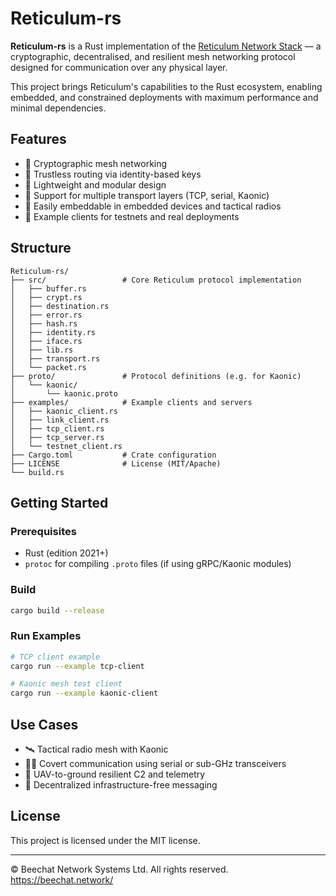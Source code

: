 
# Reticulum-rs

**Reticulum-rs** is a Rust implementation of the [Reticulum Network Stack](https://reticulum.network/) — a cryptographic, decentralised, and resilient mesh networking protocol designed for communication over any physical layer.

This project brings Reticulum's capabilities to the Rust ecosystem, enabling embedded, and constrained deployments with maximum performance and minimal dependencies.

## Features

- 📡 Cryptographic mesh networking
- 🔐 Trustless routing via identity-based keys
- 📁 Lightweight and modular design
- 🧱 Support for multiple transport layers (TCP, serial, Kaonic)
- 🔌 Easily embeddable in embedded devices and tactical radios
- 🧪 Example clients for testnets and real deployments

## Structure


```
Reticulum-rs/
├── src/                 # Core Reticulum protocol implementation
│   ├── buffer.rs
│   ├── crypt.rs
│   ├── destination.rs
│   ├── error.rs
│   ├── hash.rs
│   ├── identity.rs
│   ├── iface.rs
│   ├── lib.rs
│   ├── transport.rs
│   └── packet.rs
├── proto/               # Protocol definitions (e.g. for Kaonic)
│   └── kaonic/
│       └── kaonic.proto
├── examples/            # Example clients and servers
│   ├── kaonic_client.rs
│   ├── link_client.rs
│   ├── tcp_client.rs
│   ├── tcp_server.rs
│   └── testnet_client.rs
├── Cargo.toml           # Crate configuration
├── LICENSE              # License (MIT/Apache)
└── build.rs             
````
## Getting Started

### Prerequisites

* Rust (edition 2021+)
* `protoc` for compiling `.proto` files (if using gRPC/Kaonic modules)

### Build

```bash
cargo build --release
```

### Run Examples

```bash
# TCP client example
cargo run --example tcp-client

# Kaonic mesh test client
cargo run --example kaonic-client
```

## Use Cases

* 🛰 Tactical radio mesh with Kaonic
* 🕵️‍♂️ Covert communication using serial or sub-GHz transceivers
* 🚁 UAV-to-ground resilient C2 and telemetry
* 🧱 Decentralized infrastructure-free messaging

## License

This project is licensed under the MIT license.

---

© Beechat Network Systems Ltd. All rights reserved.
https://beechat.network/
